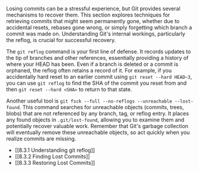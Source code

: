 Losing commits can be a stressful experience, but Git provides several mechanisms to recover them. This section explores techniques for retrieving commits that might seem permanently gone, whether due to accidental resets, rebases gone wrong, or simply forgetting which branch a commit was made on. Understanding Git's internal workings, particularly the reflog, is crucial for successful recovery.

The `git reflog` command is your first line of defense. It records updates to the tip of branches and other references, essentially providing a history of where your HEAD has been. Even if a branch is deleted or a commit is orphaned, the reflog often retains a record of it. For example, if you accidentally hard reset to an earlier commit using `git reset --hard HEAD~3`, you can use `git reflog` to find the SHA of the commit you reset from and then `git reset --hard <SHA>` to return to that state.

Another useful tool is `git fsck --full --no-reflogs --unreachable --lost-found`. This command searches for unreachable objects (commits, trees, blobs) that are not referenced by any branch, tag, or reflog entry. It places any found objects in `.git/lost-found`, allowing you to examine them and potentially recover valuable work. Remember that Git's garbage collection will eventually remove these unreachable objects, so act quickly when you realize commits are missing.

- [[8.3.1 Understanding git reflog]]
- [[8.3.2 Finding Lost Commits]]
- [[8.3.3 Restoring Lost Commits]]